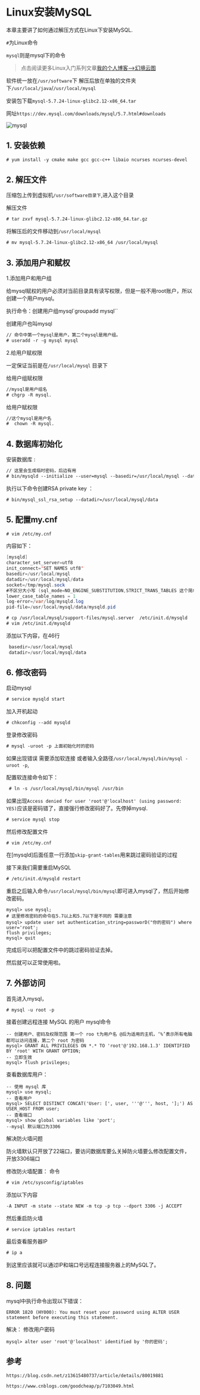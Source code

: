 # Linux安装MySQL

本章主要讲了如何通过解压方式在Linux下安装MySQL.

`#`为Linux命令

`mysql`则是mysql下的命令

<!-- more-->

> 点击阅读更多Linux入门系列文章[我的个人博客-->幻境云图](https://www.lixueduan.com/categories/Linux/)

软件统一放在`/usr/software`下 解压后放在单独的文件夹下`/usr/local/java`/`/usr/local/mysql`

安装包下载`mysql-5.7.24-linux-glibc2.12-x86_64.tar`

网址`https://dev.mysql.com/downloads/mysql/5.7.html#downloads`

![mysql](https://github.com/illusorycloud/illusorycloud.github.io/raw/hexo/myImages/linux/software-install/mysql5.7-down.png)

## 1. 安装依赖

  ```xml
# yum install -y cmake make gcc gcc-c++ libaio ncurses ncurses-devel
  ```

## 2. 解压文件

压缩包上传到虚拟机`/usr/software目录下`,进入这个目录

解压文件

```xml
# tar zxvf mysql-5.7.24-linux-glibc2.12-x86_64.tar.gz
```

将解压后的文件移动到`/usr/local/mysql`

```xml
# mv mysql-5.7.24-linux-glibc2.12-x86_64 /usr/local/mysql
```

## 3. 添加用户和赋权

1.添加用户和用户组

给mysql赋权的用户必须对当前目录具有读写权限，但是一般不用root账户，所以创建一个用户mysql。

执行命令：创建用户组mysql`groupadd mysql``

创建用户也叫mysql 

```xml
// 命令中第一个mysql是用户，第二个mysql是用户组。
# useradd -r -g mysql mysql 
```

2.给用户赋权限

 一定保证当前是在`/usr/local/mysql` 目录下

给用户组赋权限

```xml
//mysql是用户组名
# chgrp -R mysql.
```

给用户赋权限  

```xml
//这个mysql是用户名
#  chown -R mysql. 
```

## 4. 数据库初始化

安装数据库 : 

```xml
// 这里会生成临时密码，后边有用
# bin/mysqld --initialize --user=mysql --basedir=/usr/local/mysql --datadir=/usr/local/mysql/data
```

执行以下命令创建RSA private key ：

```xml
# bin/mysql_ssl_rsa_setup --datadir=/usr/local/mysql/data
```

## 5. 配置my.cnf

```xml
# vim /etc/my.cnf
```

 内容如下：

```java
[mysqld]
character_set_server=utf8
init_connect='SET NAMES utf8'
basedir=/usr/local/mysql
datadir=/usr/local/mysql/data
socket=/tmp/mysql.sock
#不区分大小写 (sql_mode=NO_ENGINE_SUBSTITUTION,STRICT_TRANS_TABLES 这个简单来说就是sql语句是否严格)
lower_case_table_names = 1
log-error=/var/log/mysqld.log
pid-file=/usr/local/mysql/data/mysqld.pid   
```



```xml
# cp /usr/local/mysql/support-files/mysql.server  /etc/init.d/mysqld
# vim /etc/init.d/mysqld
```

添加以下内容，在46行

```java
 basedir=/usr/local/mysql
 datadir=/usr/local/mysql/data
```

## 6. 修改密码

启动mysql   

```xml
# service mysqld start
```

 加入开机起动    

```xml
# chkconfig --add mysqld
```

登录修改密码 

```xml
# mysql -uroot -p 上面初始化时的密码
```

如果出现错误 需要添加软连接 或者输入全路径`/usr/local/mysql/bin/mysql -uroot -p`,

配置软连接命令如下：

```xml
 # ln -s /usr/local/mysql/bin/mysql /usr/bin
```

如果出现`Access denied for user 'root'@'localhost' (using password: YES)`应该是密码错了，直接强行修改密码好了。先停掉mysql. 

```xml
# service mysql stop
```

然后修改配置文件 

```
# vim /etc/my.cnf
```

在[mysqld]后面任意一行添加`skip-grant-tables`用来跳过密码验证的过程

接下来我们需要重启MySQL 

 ```xml
# /etc/init.d/mysqld restart
 ```

重启之后输入命令`/usr/local/mysql/bin/mysql`即可进入mysql了，然后开始修改密码。

```mysql
mysql> use mysql;
# 这里修改密码的命令在5.7以上和5.7以下是不同的 需要注意
mysql> update user set authentication_string=passworD("你的密码") where user='root';
flush privileges;
mysql> quit
```

完成后可以把配置文件中的跳过密码验证去掉。

然后就可以正常使用啦。

## 7. 外部访问

首先进入mysql，

```xml
# mysql -u root -p
```

接着创建远程连接 MySQL 的用户 mysql命令

```mysql
-- 创建用户、密码及权限范围 第一个 roo t为用户名 @后为适用的主机，‘%’表示所有电脑都可以访问连接，第二个 root 为密码
mysql> GRANT ALL PRIVILEGES ON *.* TO 'root'@'192.168.1.3' IDENTIFIED BY 'root' WITH GRANT OPTION;  
-- 立即生效
mysql> flush privileges;
```

查看数据库用户：

```mysql
-- 使用 mysql 库
mysql> use mysql;
-- 查看用户
mysql> SELECT DISTINCT CONCAT('User: [', user, '''@''', host, '];') AS USER_HOST FROM user;  
-- 查看端口
mysql> show global variables like 'port';
--mysql 默认端口为3306
```

解决防火墙问题

防火墙默认只开放了22端口，要访问数据库要么关掉防火墙要么修改配置文件，开放3306端口

修改防火墙配置： 命令

```xml
# vim /etc/sysconfig/iptables
```

添加以下内容

```xml
-A INPUT -m state --state NEW -m tcp -p tcp --dport 3306 -j ACCEPT
```

然后重启防火墙

```
# service iptables restart
```

最后查看服务器IP

```xml
# ip a
```

到这里应该就可以通过IP和端口号远程连接服务器上的MySQL了。

## 8. 问题

mysql中执行命令出现以下错误：

```error
ERROR 1820 (HY000): You must reset your password using ALTER USER statement before executing this statement.	
```

解决： 修改用户密码

```mysql
mysql> alter user 'root'@'localhost' identified by '你的密码'; 
```

## 参考

`https://blog.csdn.net/z13615480737/article/details/80019881`

`https://www.cnblogs.com/goodcheap/p/7103049.html`